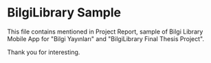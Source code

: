 # BilgiLibrary Sample

This file contains mentioned in Project Report, sample of Bilgi Library Mobile App for "Bilgi Yayınları" and "BilgiLibrary Final Thesis Project".

Thank you for interesting.
